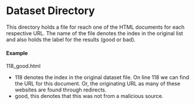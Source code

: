 # Dataset Directory

This directory holds a file for reach one of the HTML documents for each respective URL. The name of the file denotes the index in the original list and also holds the label for the results (good or bad). 

#### Example

118_good.html
- 118 denotes the index in the original dataset file. On line 118 we can find the URL for this document. Or, the originating URL as many of these websites are found through redirects. 
- good, this denotes that this was not from a malicious source. 

